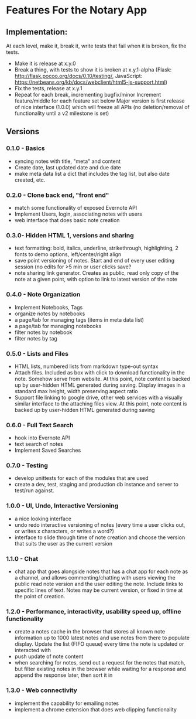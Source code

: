 # Features For the Notary App

## Implementation:

At each level, make it, break it, write tests that fail when it is broken, fix the tests.
- Make it is release at x.y.0
- Break a thing, with tests to show it is broken at x.y.1-alpha (Flask: http://flask.pocoo.org/docs/0.10/testing/, JavaScript: https://netbeans.org/kb/docs/webclient/html5-js-support.html)
- Fix the tests, release at x.y.1
- Repeat for each break, incrementing bugfix/minor
Increment feature/middle for each feature set below
Major version is first release of nice interface (1.0.0) which will freeze all APIs (no deletion/removal of functionality until a v2 milestone is set)


## Versions
### 0.1.0 - Basics
- syncing notes with title, "meta" and content
- Create date, last updated date and due date
- make meta data list a dict that includes the tag list, but also date created, etc.

### 0.2.0 - Clone back end, "front end"
- match some functionality of exposed Evernote API
- Implement Users, login, associating notes with users
- web interface that does basic note creation

### 0.3.0- Hidden HTML 1, versions and sharing
- text formatting: bold, italics, underline, strikethrough, highlighting, 2 fonts to demo options, left/center/right align
- save point versioning of notes. Start and end of every user editing session (no edits for >5 min or user clicks save?
- note sharing link generator. Creates as public, read only copy of the note at a given point, with option to link to latest version of the note

### 0.4.0 - Note Organization
- Implement Notebooks, Tags
- organize notes by notebooks
- a page/tab for managing tags (items in meta data list)
- a page/tab for managing notebooks
- filter notes by notebook
- filter notes by tag

### 0.5.0 - Lists and Files
- HTML lists, numbered lists from markdown type-out syntax
- Attach files. Included as box with click to download functionality in the note. Somehow serve from website. At this point, note content is backed up by user-hidden HTML generated during saving. Display images in a standard max height, width preserving aspect ratio
- Support file linking to google drive, other web services with a visually similar interface to the attaching files view. At this point, note content is backed up by user-hidden HTML generated during saving

### 0.6.0 - Full Text Search
- hook into Evernote API
- text search of notes
- Implement Saved Searches

### 0.7.0 - Testing
- develop unittests for each of the modules that are used
- create a dev, test, staging and production db instance and server to test/run against.

### 1.0.0 - UI, Undo, Interactive Versioning
- a nice looking interface
- undo redo interactive versioning of notes (every time a user clicks out, or writes x characters, or writes a word?)
- interface to slide through time of note creation and choose the version that suits the user as the current version

### 1.1.0 - Chat
- chat app that goes alongside notes that has a chat app for each note as a channel, and allows commenting/chatting with users viewing the public read note version and the user editing the note. Include links to specific lines of text. Notes may be current version, or fixed in time at the point of creation.

### 1.2.0 - Performance, interactivity, usability speed up, offline functionality
- create a notes cache in the browser that stores all known note information up to 1000 latest notes and use notes from there to populate display. Update the list (FIFO queue) every time the note is updated or interacted with
- push update of note content
- when searching for notes, send out a request for the notes that match, but filter existing notes in the browser while waiting for a response and append the response later, then sort it in

### 1.3.0 - Web connectivity
- implement the capability for emailing notes
- implement a chrome extension that does web clipping functionality
